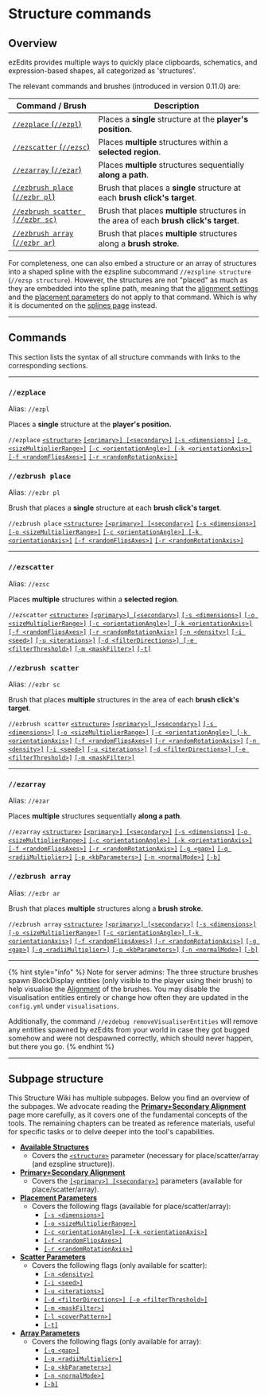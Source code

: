 # Structure commands

## Overview

ezEdits provides multiple ways to quickly place clipboards, schematics, and expression-based shapes, all categorized as 'structures'.

The relevant commands and brushes (introduced in version 0.11.0) are:

<table data-column-title-hidden data-view="cards" data-full-width="false"><thead><tr><th>Command / Brush</th><th>Description</th></tr></thead><tbody><tr><td><a href="./#ezplace"><code>//ezplace</code> (<code>//ezpl</code>)</a></td><td>Places a <strong>single</strong> structure at the <strong>player's position.</strong></td></tr><tr><td><a href="./#ezscatter"><code>//ezscatter</code> (<code>//ezsc</code>)</a></td><td>Places <strong>multiple</strong> structures within a <strong>selected region</strong>.</td></tr><tr><td><a href="./#ezarray"><code>//ezarray</code> (<code>//ezar</code>)</a></td><td>Places <strong>multiple</strong> structures sequentially <strong>along a path</strong>.</td></tr><tr><td><a href="./#ezbrush-place"><code>//ezbrush place</code> (<code>//ezbr pl</code>)</a></td><td>Brush that places a <strong>single</strong> structure at each <strong>brush click's target</strong>.</td></tr><tr><td><a href="./#ezbrush-scatter"><code>//ezbrush scatter (//ezbr sc)</code></a></td><td>Brush that places <strong>multiple</strong> structures in the area of each <strong>brush click's target</strong>.</td></tr><tr><td><a href="./#ezbrush-array"><code>//ezbrush array</code> (<code>//ezbr ar</code>)</a></td><td>Brush that places <strong>multiple</strong> structures along a <strong>brush stroke</strong>.</td></tr></tbody></table>

For completeness, one can also embed a structure or an array of structures into a shaped spline with the ezspline subcommand `//ezspline structure` (`//ezsp structure`). However, the structures are not "placed" as much as they are embedded into the spline path, meaning that the [alignment settings](primary+secondary-alignment.md) and the [placement parameters](placement-parameters.md) do not apply to that command. Which is why it is documented on the [splines page](../spline.md) instead.

***

## Commands

This section lists the syntax of all structure commands with links to the corresponding sections.

***

### `//ezplace`

Alias: `//ezpl`

Places a **single** structure at the **player's position.**

`//ezplace` [`<structure>`](available-structures.md) [`[<primary>] [<secondary>]`](primary+secondary-alignment.md) [`[-s <dimensions>]`](placement-parameters.md#controlling-dimensions-s-less-than-dimensions-greater-than) [`[-o <sizeMultiplierRange>]`](placement-parameters.md#random-scaling-o-less-than-sizemultiplierrange-greater-than) [`[-c <orientationAngle>] [-k <orientationAxis>]`](placement-parameters.md#orientation-advanced-k-less-than-orientationaxis-greater-than-and-c-less-than-orientationangle-great) [`[-f <randomFlipsAxes>]`](placement-parameters.md#random-flips-f-less-than-randomflipsaxes-greater-than) [`[-r <randomRotationAxis>]`](placement-parameters.md#random-90-rotations-r-less-than-randomrotationaxis-greater-than)

### `//ezbrush place`

Alias: `//ezbr pl`

Brush that places a **single** structure at each **brush click's target**.

`//ezbrush place` [`<structure>`](available-structures.md) [`[<primary>] [<secondary>]`](primary+secondary-alignment.md) [`[-s <dimensions>]`](./#controlling-dimensions-s-less-than-dimensions-greater-than) [`[-o <sizeMultiplierRange>]`](./#random-scaling-o-less-than-sizemultiplierrange-greater-than) [`[-c <orientationAngle>] [-k <orientationAxis>]`](./#orientation-advanced-k-less-than-orientationaxis-greater-than-and-c-less-than-orientationangle-great) [`[-f <randomFlipsAxes>]`](./#random-flips-f-less-than-randomflipsaxes-greater-than) [`[-r <randomRotationAxis>]`](placement-parameters.md#random-90-rotations-r-less-than-randomrotationaxis-greater-than)

***

### `//ezscatter`

Alias: `//ezsc`

Places **multiple** structures within a **selected region**.

`//ezscatter` [`<structure>`](available-structures.md) [`[<primary>] [<secondary>]`](primary+secondary-alignment.md) [`[-s <dimensions>]`](./#controlling-dimensions-s-less-than-dimensions-greater-than) [`[-o <sizeMultiplierRange>]`](./#random-scaling-o-less-than-sizemultiplierrange-greater-than) [`[-c <orientationAngle>] [-k <orientationAxis>]`](./#orientation-advanced-k-less-than-orientationaxis-greater-than-and-c-less-than-orientationangle-great) [`[-f <randomFlipsAxes>]`](./#random-flips-f-less-than-randomflipsaxes-greater-than) [`[-r <randomRotationAxis>]`](placement-parameters.md#random-90-rotations-r-less-than-randomrotationaxis-greater-than) [`[-n <density>]`](scatter-parameters.md#density-n-less-than-density-greater-than) [`[-i <seed>]`](scatter-parameters.md#distribution-seed-i-less-than-seed-greater-than) [`[-u <iterations>]`](scatter-parameters.md#uniformity-u-less-than-iterations-greater-than) [`[-d <filterDirections>] [-e <filterThreshold>]`](scatter-parameters.md#directional-filter-d-less-than-directions-greater-than-and-e-less-than-threshold-greater-than) [`[-m <maskFilter>]`](scatter-parameters.md#mask-filter-m-less-than-mask-greater-than) [`[-t]`](scatter-parameters.md#cut-off-outside-the-selection-c)

### `//ezbrush scatter`

Alias: `//ezbr sc`

Brush that places **multiple** structures in the area of each **brush click's target**.

`//ezbrush scatter` [`<structure>`](available-structures.md) [`[<primary>] [<secondary>]`](primary+secondary-alignment.md) [`[-s <dimensions>]`](./#controlling-dimensions-s-less-than-dimensions-greater-than) [`[-o <sizeMultiplierRange>]`](./#random-scaling-o-less-than-sizemultiplierrange-greater-than) [`[-c <orientationAngle>] [-k <orientationAxis>]`](./#orientation-advanced-k-less-than-orientationaxis-greater-than-and-c-less-than-orientationangle-great) [`[-f <randomFlipsAxes>]`](./#random-flips-f-less-than-randomflipsaxes-greater-than) [`[-r <randomRotationAxis>]`](placement-parameters.md#random-90-rotations-r-less-than-randomrotationaxis-greater-than) [`[-n <density>]`](scatter-parameters.md#density-n-less-than-density-greater-than) [`[-i <seed>]`](scatter-parameters.md#distribution-seed-i-less-than-seed-greater-than) [`[-u <iterations>]`](scatter-parameters.md#uniformity-u-less-than-iterations-greater-than) [`[-d <filterDirections>] [-e <filterThreshold>]`](scatter-parameters.md#directional-filter-d-less-than-directions-greater-than-and-e-less-than-threshold-greater-than) [`[-m <maskFilter>]`](scatter-parameters.md#mask-filter-m-less-than-mask-greater-than)

***

### `//ezarray`

Alias: `//ezar`

Places **multiple** structures sequentially **along a path**.

`//ezarray` [`<structure>`](available-structures.md) [`[<primary>] [<secondary>]`](primary+secondary-alignment.md) [`[-s <dimensions>]`](placement-parameters.md#controlling-dimensions-s-less-than-dimensions-greater-than) [`[-o <sizeMultiplierRange>]`](placement-parameters.md#random-scaling-o-less-than-sizemultiplierrange-greater-than) [`[-c <orientationAngle>] [-k <orientationAxis>]`](placement-parameters.md#orientation-advanced-k-less-than-orientationaxis-greater-than-and-c-less-than-orientationangle-great) [`[-f <randomFlipsAxes>]`](placement-parameters.md#random-flips-f-less-than-randomflipsaxes-greater-than) [`[-r <randomRotationAxis>]`](placement-parameters.md#random-90-rotations-r-less-than-randomrotationaxis-greater-than) [`[-g <gap>]`](array-parameters.md#distance-g-less-than-gap-greater-than) [`[-q <radiiMultiplier>]`](array-parameters.md#progressive-scaling-q-less-than-radii-greater-than) [`[-p <kbParameters>]`](array-parameters.md#path-parameters-p-less-than-kbparameters-greater-than) [`[-n <normalMode>]`](array-parameters.md#spline-orientation-n-less-than-normalmode-greater-than) [`[-b]`](array-parameters.md#snap-placements-to-surfaces-b)

### `//ezbrush array`

Alias: `//ezbr ar`

Brush that places **multiple** structures along a **brush stroke**.

`//ezbrush array` [`<structure>`](available-structures.md) [`[<primary>] [<secondary>]`](primary+secondary-alignment.md) [`[-s <dimensions>]`](placement-parameters.md#controlling-dimensions-s-less-than-dimensions-greater-than) [`[-o <sizeMultiplierRange>]`](placement-parameters.md#random-scaling-o-less-than-sizemultiplierrange-greater-than) [`[-c <orientationAngle>] [-k <orientationAxis>]`](placement-parameters.md#orientation-advanced-k-less-than-orientationaxis-greater-than-and-c-less-than-orientationangle-great) [`[-f <randomFlipsAxes>]`](placement-parameters.md#random-flips-f-less-than-randomflipsaxes-greater-than) [`[-r <randomRotationAxis>]`](placement-parameters.md#random-90-rotations-r-less-than-randomrotationaxis-greater-than) [`[-g <gap>]`](array-parameters.md#distance-g-less-than-gap-greater-than) [`[-q <radiiMultiplier>]`](array-parameters.md#progressive-scaling-q-less-than-radii-greater-than) [`[-p <kbParameters>]`](array-parameters.md#path-parameters-p-less-than-kbparameters-greater-than) [`[-n <normalMode>]`](array-parameters.md#spline-orientation-n-less-than-normalmode-greater-than) [`[-b]`](array-parameters.md#snap-placements-to-surfaces-b)

***

{% hint style="info" %}
Note for server admins: The three structure brushes spawn BlockDisplay entities (only visible to the player using their brush) to help visualise the [Alignment](primary+secondary-alignment.md) of the brushes. You may disable the visualisation entities entirely or change how often they are updated in the `config.yml` under `visualisations`.

Additionally, the command `//ezdebug removeVisualiserEntities` will remove any entities spawned by ezEdits from your world in case they got bugged somehow and were not despawned correctly, which should never happen, but there you go.
{% endhint %}

***

## Subpage structure

This Structure Wiki has multiple subpages. Below you find an overview of the subpages. We advocate reading the [**Primary+Secondary Alignment**](primary+secondary-alignment.md) page more carefully, as it covers one of the fundamental concepts of the tools. The remaining chapters can be treated as reference materials, useful for specific tasks or to delve deeper into the tool's capabilities.

* [**Available Structures**](available-structures.md)
  * Covers the [`<structure>`](available-structures.md) parameter (necessary for place/scatter/array (and ezspline structure)).
* [**Primary+Secondary Alignment**](primary+secondary-alignment.md)
  * Covers the [`[<primary>] [<secondary>]`](primary+secondary-alignment.md) parameters (available for place/scatter/array).&#x20;
* [**Placement Parameters**](placement-parameters.md)
  * Covers the following flags (available for place/scatter/array):
    * [`[-s <dimensions>]`](placement-parameters.md#controlling-dimensions-s-less-than-dimensions-greater-than)
    * [`[-o <sizeMultiplierRange>]`](placement-parameters.md#random-scaling-o-less-than-sizemultiplierrange-greater-than)
    * [`[-c <orientationAngle>] [-k <orientationAxis>]`](placement-parameters.md#orientation-advanced-k-less-than-orientationaxis-greater-than-and-c-less-than-orientationangle-great)
    * [`[-f <randomFlipsAxes>]`](placement-parameters.md#random-flips-f-less-than-randomflipsaxes-greater-than)
    * [`[-r <randomRotationAxis>]`](placement-parameters.md#random-90-rotations-r-less-than-randomrotationaxis-greater-than)
* [**Scatter Parameters**](scatter-parameters.md)
  * Covers the following flags (only available for scatter):
    * [`[-n <density>]`](scatter-parameters.md#density-n-less-than-density-greater-than)
    * [`[-i <seed>]`](scatter-parameters.md#distribution-seed-i-less-than-seed-greater-than)
    * [`[-u <iterations>]`](scatter-parameters.md#uniformity-u-less-than-iterations-greater-than)
    * [`[-d <filterDirections>] [-e <filterThreshold>]`](scatter-parameters.md#directional-filter-d-less-than-directions-greater-than-and-e-less-than-threshold-greater-than)
    * [`[-m <maskFilter>]`](scatter-parameters.md#mask-filter-m-less-than-mask-greater-than)
    * [`[-l <coverPattern>]`](scatter-parameters.md#mask-cover-block-b-less-than-pattern-greater-than)
    * [`[-t]`](scatter-parameters.md#trim-outside-selection-t)
* [**Array Parameters**](array-parameters.md)
  * Covers the following flags (only available for array):
    * [`[-g <gap>]`](array-parameters.md#distance-g-less-than-gap-greater-than)
    * [`[-q <radiiMultiplier>]`](array-parameters.md#progressive-scaling-q-less-than-radii-greater-than)
    * [`[-p <kbParameters>]`](array-parameters.md#path-parameters-p-less-than-kbparameters-greater-than)
    * [`[-n <normalMode>]`](array-parameters.md#spline-orientation-n-less-than-normalmode-greater-than)
    * [`[-b]`](array-parameters.md#snap-placements-to-surfaces-b)

